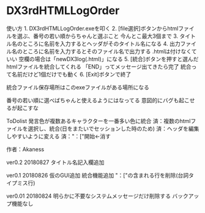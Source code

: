 # DX3rdHTMLLogOrder
使い方
1.
DX3rdHTMLLogOrder.exeを叩く
2.
 [file選択]ボタンからhtmlファイルを選ぶ、番号の若い順からちゃんと選ぶこと
 今んとこ最大3個まで
3.
 タイトル名のところに名前を入力するとヘッダがそのタイトル名になる
4.
 出力ファイル名のところに名前を入力するとそのファイル名で出力する
 .htmlは付けなくていい
 空欄の場合は「newDX3log(.html)」になる
5.
 [統合]ボタンを押すと選んだhtmlファイルを統合してくれる
 「END」ってメッセージ出てきたら完了
 統合って名前だけど1個だけでも動く
6.
 [Exit]ボタンで終了

統合ファイル保存場所はこのexeファイルがある場所になる

番号の若い順に選べばちゃんと使えるようにはなってる
意図的にバグも起こせるが起こすな

ToDolist
 発言色が複数あるキャラクターを一番多い色に統合
 済：複数のhtmlファイルを選択し、統合(日をまたいでセッションした時のため)
 済：ヘッダを編集しやすいように変える
 済："：["開始←消す

作者：Akaness

ver0.2 20180827
タイトル名記入欄追加

ver0.1 20180826
仮のGUI追加
統合機能追加
"：["の含まれる行を削除(台詞タイプミス行)

ver0.01 20180824
明らかに不要なシステムメッセージだけ削除する
バックアップ機能なし
